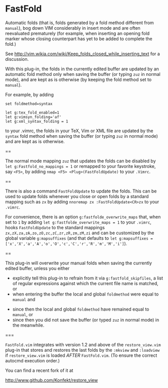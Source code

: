 FastFold
========

Automatic folds (that is, folds generated by a fold method different
from `manual`), bog down VIM considerably in insert mode and are often
reevaluated prematurely (for example, when inserting an opening fold marker
whose closing counterpart has yet to be added to complete the fold.)

See http://vim.wikia.com/wiki/Keep_folds_closed_while_inserting_text
for a discussion.

With this plug-in, the folds in the currently edited buffer are updated by an
automatic fold method only when saving the buffer (or typing `zuz` in normal
mode), and are kept as is otherwise (by keeping the fold method set to `manual`).

For example, by adding
```
set foldmethod=syntax

let g:tex_fold_enabled=1
let g:vimsyn_folding='af'
let g:xml_syntax_folding = 1
```
to your .vimrc, the folds in your TeX, Vim or XML file are updated by the
`syntax` fold method when saving the buffer (or typing `zuz` in normal mode)
and are kept as is otherwise.

==

The normal mode mapping `zuz` that updates the folds can be disabled by `let
g:Fastfold_no_mappings = 1` or remapped to your favorite keystroke, say `<F5>`,
by adding `nmap <F5> <Plug>(FastFoldUpdate)` to your `.Vimrc`.

==

There is also a command `FastFoldUpdate` to update the folds. This can be
used to update folds whenever you close or open folds by a standard mapping such
as `zx` by adding `nnoremap zx :FastFoldUpdate<CR>zx` to your `.vimrc`.

For convenience, there is an option `g:fastfolde_overwrite_maps` that, when set
to `1` by adding `let g:fastfolde_overwrite_maps = 1` to your `.vimrc`, hooks
`FastFoldUpdate` to the standard mappings `zx,zX,za,zA,zo,zO,zc,zC,zr,zR,zm,zM,zi`
and can be customized by the global variable `g:mapsuffixes` (and that defaults to
`let g:mapsuffixes = ['x','X','a','A','o','O','c','C','r','R','m','M','i']`).

==

This plug-in will overwrite your manual folds when saving the currently edited
buffer, unless you either

- explicitly tell this plug-in to refrain from it via `g:fastfold_skipfiles`, a
  list of regular expressions against which the current file name is matched,
  or
-  when entering the buffer the local and global `foldmethod` were equal to
   `manual` and
  * since then the local and global `foldmethod` have remained equal to `manual`, or
  * since then you did not save the buffer (or typed `zuz` in normal mode) in the meanwhile.

===

`FastFold.vim` integrates with version 1.2 and above of the `restore_view.vim`
plug-in that stores and restores the last folds by the `:mkview` and `:loadview`
if `restore_view.vim` is loaded *AFTER* `FastFold.vim`. (To ensure the correct
autocmd execution order.)

You can find a recent fork of it at

http://www.github.com/Konfekt/restore_view

